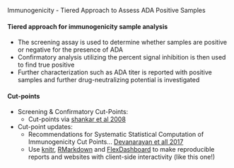 Immunogenicity - Tiered Approach to Assess ADA Positive Samples

#### <i class="fa fa-table" aria-hidden="true"></i> Tiered approach for immunogenicity sample analysis
- The screening assay is used to determine whether samples are positive or negative for the presence of ADA
- Confirmatory analysis utilizing the percent signal inhibition is then used to find true positive
- Further characterization such as ADA titer is reported with positive samples and further drug-neutralizing potential is investigated

#### <i class="fa fa-bar-chart" aria-hidden="true"></i> Cut-points
- Screening & Confirmatory Cut-Points:
    - Cut-points via [shankar et al 2008](https://www.ncbi.nlm.nih.gov/pubmed/18993008)
- Cut-point updates:
    - Recommendations for Systematic Statistical Computation of Immunogenicity Cut Points... [Devanarayan et all 2017](https://www.ncbi.nlm.nih.gov/pubmed/28733862)
    - Use [knitr](http://yihui.name/knitr/), [RMarkdown](http://rmarkdown.rstudio.com/) and [FlexDashboard](http://rmarkdown.rstudio.com/flexdashboard/) to make reproducible reports and websites with client-side interactivity (like this one!)
